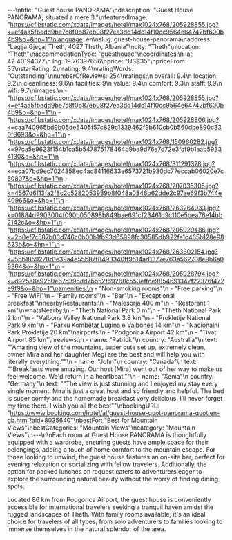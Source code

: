 ---\ntitle: "Guest house PANORAMA"\ndescription: "Guest House PANORAMA, situated a mere 3."\nfeaturedImage: "https://cf.bstatic.com/xdata/images/hotel/max1024x768/205928855.jpg?k=ef4aa5fbedd9be7c8f0b87eb08f27ea3dd14dc14f10cc9564e64742bf600b4b9&o=&hp=1"\nlanguage: en\nslug: guest-house-panorama\naddress: "Lagjja Gjeçaj Theth, 4027 Theth, Albania"\ncity: "Theth"\nlocation: "Theth"\naccommodationType: "guesthouse"\ncoordinates:\n  lat: 42.40194377\n  lng: 19.76397656\nprice: "US$35"\npriceFrom: 35\nstarRating: 2\nrating: 9.4\nratingWords: "Outstanding"\nnumberOfReviews: 254\nratings:\n  overall: 9.4\n  location: 9.2\n  cleanliness: 9.6\n  facilities: 9\n  value: 9.4\n  comfort: 9.3\n  staff: 9.9\n  wifi: 9.7\nimages:\n  - "https://cf.bstatic.com/xdata/images/hotel/max1024x768/205928855.jpg?k=ef4aa5fbedd9be7c8f0b87eb08f27ea3dd14dc14f10cc9564e64742bf600b4b9&o=&hp=1"\n  - "https://cf.bstatic.com/xdata/images/hotel/max1024x768/205928806.jpg?k=caa740965bd9b05de5405f57c829c1339462f9b610cb0b560dbe890c330f8693&o=&hp=1"\n  - "https://cf.bstatic.com/xdata/images/hotel/max1024x768/150960282.jpg?k=97ca5e9623f154b1ca5b547875178464d9ba9d76e7d72e3fcf9b1aab59334130&o=&hp=1"\n  - "https://cf.bstatic.com/xdata/images/hotel/max1024x768/311291378.jpg?k=eca07bd9ec7024358ec4ac84116633e6573721b930dc77eccab06020e7c50807&o=&hp=1"\n  - "https://cf.bstatic.com/xdata/images/hotel/max1024x768/207035305.jpg?k=4567d6f13fa2f8c2c5282053939b8f048a0346b62dde2c97ae69f3b744e40966&o=&hp=1"\n  - "https://cf.bstatic.com/xdata/images/hotel/max1024x768/263264933.jpg?k=01884d9903004f090b050898b849bae691cf23461d9c110e5bea76e14bb2142c&o=&hp=1"\n  - "https://cf.bstatic.com/xdata/images/hotel/max1024x768/205929486.jpg?k=2b0ef7c587b03d746c0b00b1fb93d65998fc30585db922fe1c465b128e98623b&o=&hp=1"\n  - "https://cf.bstatic.com/xdata/images/hotel/max1024x768/263602154.jpg?k=5bb1859278d1e39a4e55b87f8493340ff9514ad1377e763a562708e9b6a09364&o=&hp=1"\n  - "https://cf.bstatic.com/xdata/images/hotel/max1024x768/205928794.jpg?k=d925e8a9250e67d395dd7bb52fd9268c553effce9854691347f22376f472e9f9&o=&hp=1"\namenities:\n  - "Non-smoking rooms"\n  - "Free parking"\n  - "Free WiFi"\n  - "Family rooms"\n  - "Bar"\n  - "Exceptional breakfast"\nnearbyRestaurants:\n  - "Malesorja 400 m"\n  - "Restorant 1 km"\nwhatsNearby:\n  - "Theth National Park 0 m"\n  - "Theth National Park 2 km"\n  - "Valbona Valley National Park 3.8 km"\n  - "Prokletije National Park 9 km"\n  - "Parku Kombëtar Lugina e Valbonës 14 km"\n  - "Nacionalni Park Prokletije 20 km"\nairports:\n  - "Podgorica Airport 42 km"\n  - "Tivat Airport 85 km"\nreviews:\n  - name: "Patrick"\n    country: "Australia"\n    text: "“Amazing view of the mountains, super cute set up, extremely clean, owner Mira and her daughter Megi are the best and will help you with literally everything.”"\n  - name: "John"\n    country: "Canada"\n    text: "“Breakfasts were amazing. Our host [Mira] went out of her way to make us feel welcome. We'd return in a heartbeat.”"\n  - name: "Xenia"\n    country: "Germany"\n    text: "“The view is just stunning and I enjoyed my stay every single moment. Mira is just a great host and so friendly and helpful. The bed is super comfy and the homemade breakfast very delicious. I’ll never forget my time there. I wish you all the best”"\nbookingURL: "https://www.booking.com/hotel/al/guest-house-quot-panorama-quot.en-gb.html?aid=8035640"\nbestFor: "Best for Mountain Views"\nbestCategories: "Mountain Views"\ncategory: "Mountain Views"\n---\n\nEach room at Guest House PANORAMA is thoughtfully equipped with a wardrobe, ensuring guests have ample space for their belongings, adding a touch of home comfort to the mountain escape. For those looking to unwind, the guest house features an on-site bar, perfect for evening relaxation or socializing with fellow travelers. Additionally, the option for packed lunches on request caters to adventurers eager to explore the surrounding natural beauty without the worry of finding dining spots.

Located 86 km from Podgorica Airport, the guest house is conveniently accessible for international travelers seeking a tranquil haven amidst the rugged landscapes of Theth. With family rooms available, it's an ideal choice for travelers of all types, from solo adventurers to families looking to immerse themselves in the natural splendor of the area.